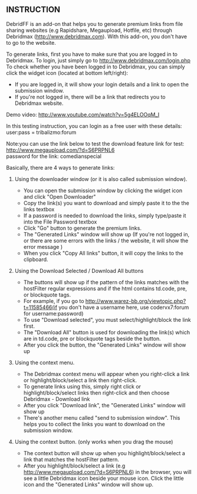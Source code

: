 INSTRUCTION
------------------

DebridFF is an add-on that helps you to generate premium links from file sharing websites (e.g Rapidshare, Megaupload, Hotfile, etc) through Debridmax (http://www.debridmax.com). With this add-on, you don't have to go to the website.

To generate links, first you have to make sure that you are logged in to Debridmax. To login, just simply go to http://www.debridmax.com/login.php
To check whether you have been logged in to Debridmax, you can simply click the widget icon (located at bottom left/right):
- If you are logged in, it will show your login details and a link to open the submission window.
- If you're not logged in, there will be a link that redirects you to Debridmax website.

Demo video: http://www.youtube.com/watch?v=5g4ELOOqM_I

In this testing instruction, you can login as a free user with these details:
user:pass = tribalizmo:forum

Note:you can use the link below to test the download feature
link for test: http://www.megaupload.com/?d=S6PRPNL6   
password for the link: comedianspecial

Basically, there are 4 ways to generate links:
1. Using the downloader window (or it is also called submission window).
	- You can open the submission window by clicking the widget icon and click "Open Downloader"
	- Copy the link(s) you want to download and simply paste it to the the links textbox
	- If a password is needed to download the links, simply type/paste it into the File Password textbox
	- Click "Go" button to generate the premium links.
	- The "Generated Links" window will show up
	   (If you're not logged in, or there are some errors with the links / the website, it will show the error message )
	- When you click "Copy All links" button, it will copy the links to the clipboard.

2. Using the Download Selected / Download All buttons
    - The buttons will show up if the pattern of the links matches with the hostFilter regular expressions and if the html contains td.code, pre, or blockquote tags.
	- For example, if you go to http://www.warez-bb.org/viewtopic.php?t=11585466(if you don't have a username here, use codervx7:forum for username:password)
	- To use "Download selected", you must select/highlight/block the link first.
	- The "Download All" button is used for downloading the link(s) which are in td.code, pre or blockquote tags beside the button.
    - After you click the button, the "Generated Links" window will show up
	
3. Using the context menu.
    - The Debridmax context menu will appear when you right-click a link or highlight/block/select a link then right-click.
	- To generate links using this, simply right click or highlight/block/select links then right-click and then choose Debridmax - Download link
	- After you click "Download link", the "Generated Links" window will show up
	- There's another menu called "send to submission window". This helps you to collect the links you want to download on the submission window. 
	
4. Using the context button. (only works when you drag the mouse)
    - The context button will show up when you highlight/block/select a link that matches the hostFilter pattern.
	- After you highlight/block/select a link (e.g http://www.megaupload.com/?d=S6PRPNL6) in the browser, you will see a little Debridmax icon beside your mouse icon. Click the little icon and the "Generated Links" window will show up.

	
	